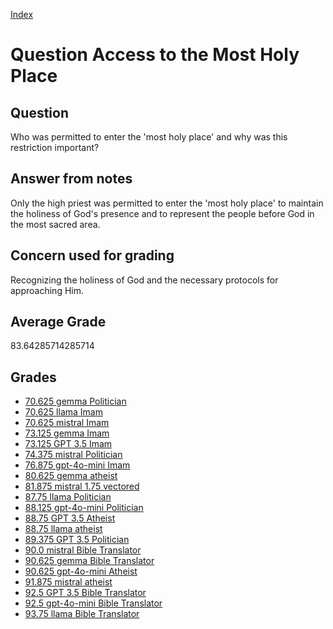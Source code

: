
[Index](../../index.md)
# Question Access to the Most Holy Place
## Question
Who was permitted to enter the 'most holy place' and why was this restriction important?

## Answer from notes
Only the high priest was permitted to enter the 'most holy place' to maintain the holiness of God's presence and to represent the people before God in the most sacred area.

## Concern used for grading
Recognizing the holiness of God and the necessary protocols for approaching Him.

## Average Grade
83.64285714285714

## Grades
 * [70.625 gemma Politician](../answers/gemma_Politician/Access_to_the_Most_Holy_Place.md)
 * [70.625 llama Imam](../answers/llama_Imam/Access_to_the_Most_Holy_Place.md)
 * [70.625 mistral Imam](../answers/mistral_Imam/Access_to_the_Most_Holy_Place.md)
 * [73.125 gemma Imam](../answers/gemma_Imam/Access_to_the_Most_Holy_Place.md)
 * [73.125 GPT 3.5 Imam](../answers/GPT_3.5_Imam/Access_to_the_Most_Holy_Place.md)
 * [74.375 mistral Politician](../answers/mistral_Politician/Access_to_the_Most_Holy_Place.md)
 * [76.875 gpt-4o-mini Imam](../answers/gpt-4o-mini_Imam/Access_to_the_Most_Holy_Place.md)
 * [80.625 gemma atheist](../answers/gemma_atheist/Access_to_the_Most_Holy_Place.md)
 * [81.875 mistral 1.75 vectored](../answers/mistral_1.75_vectored/Access_to_the_Most_Holy_Place.md)
 * [87.75 llama Politician](../answers/llama_Politician/Access_to_the_Most_Holy_Place.md)
 * [88.125 gpt-4o-mini Politician](../answers/gpt-4o-mini_Politician/Access_to_the_Most_Holy_Place.md)
 * [88.75 GPT 3.5 Atheist](../answers/GPT_3.5_Atheist/Access_to_the_Most_Holy_Place.md)
 * [88.75 llama atheist](../answers/llama_atheist/Access_to_the_Most_Holy_Place.md)
 * [89.375 GPT 3.5 Politician](../answers/GPT_3.5_Politician/Access_to_the_Most_Holy_Place.md)
 * [90.0 mistral Bible Translator](../answers/mistral_Bible_Translator/Access_to_the_Most_Holy_Place.md)
 * [90.625 gemma Bible Translator](../answers/gemma_Bible_Translator/Access_to_the_Most_Holy_Place.md)
 * [90.625 gpt-4o-mini Atheist](../answers/gpt-4o-mini_Atheist/Access_to_the_Most_Holy_Place.md)
 * [91.875 mistral atheist](../answers/mistral_atheist/Access_to_the_Most_Holy_Place.md)
 * [92.5 GPT 3.5 Bible Translator](../answers/GPT_3.5_Bible_Translator/Access_to_the_Most_Holy_Place.md)
 * [92.5 gpt-4o-mini Bible Translator](../answers/gpt-4o-mini_Bible_Translator/Access_to_the_Most_Holy_Place.md)
 * [93.75 llama Bible Translator](../answers/llama_Bible_Translator/Access_to_the_Most_Holy_Place.md)
